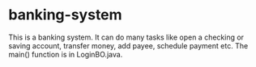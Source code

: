 # banking-system
This is a banking system. It can do many tasks like open a checking or saving account, transfer money, add payee, schedule payment etc. The main() function is in LoginBO.java. 
